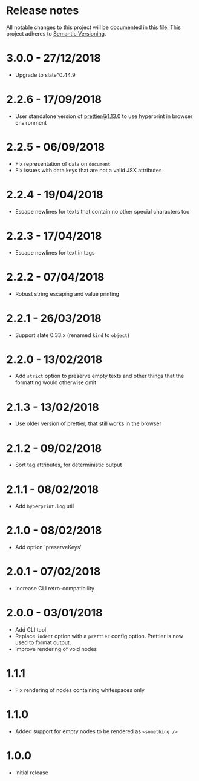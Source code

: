 # Release notes
All notable changes to this project will be documented in this file.
This project adheres to [Semantic Versioning](http://semver.org/).

# 3.0.0 - 27/12/2018

- Upgrade to slate^0.44.9

# 2.2.6 - 17/09/2018

- User standalone version of prettier@1.13.0 to use hyperprint in browser environment

# 2.2.5 - 06/09/2018

- Fix representation of data on `document`
- Fix issues with data keys that are not a valid JSX attributes

# 2.2.4 - 19/04/2018

- Escape newlines for texts that contain no other special characters too

# 2.2.3 - 17/04/2018

- Escape newlines for text in tags

# 2.2.2 - 07/04/2018

- Robust string escaping and value printing

# 2.2.1 - 26/03/2018

- Support slate 0.33.x (renamed `kind` to `object`)

# 2.2.0 - 13/02/2018

- Add `strict` option to preserve empty texts and other things that the
  formatting would otherwise omit

# 2.1.3 - 13/02/2018

- Use older version of prettier, that still works in the browser

# 2.1.2 - 09/02/2018

- Sort tag attributes, for deterministic output

# 2.1.1 - 08/02/2018

- Add `hyperprint.log` util

# 2.1.0 - 08/02/2018

- Add option 'preserveKeys'

# 2.0.1 - 07/02/2018

- Increase CLI retro-compatibility

# 2.0.0 - 03/01/2018

- Add CLI tool
- Replace `indent` option with a `prettier` config option.
  Prettier is now used to format output.
- Improve rendering of void nodes

# 1.1.1

- Fix rendering of nodes containing whitespaces only

# 1.1.0

- Added support for empty nodes to be rendered as `<something />`

# 1.0.0

- Initial release
